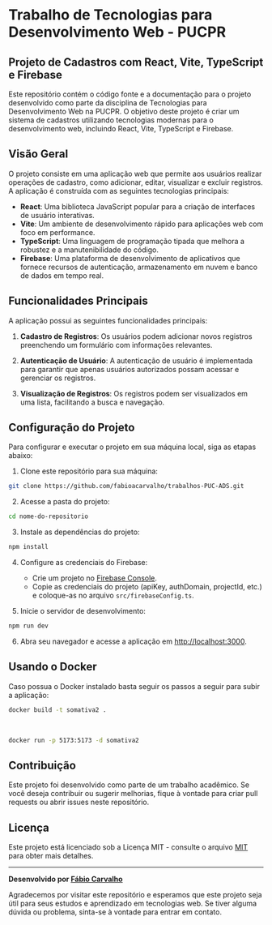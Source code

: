 # Trabalho de Tecnologias para Desenvolvimento Web - PUCPR

## Projeto de Cadastros com React, Vite, TypeScript e Firebase

Este repositório contém o código fonte e a documentação para o projeto desenvolvido como parte da disciplina de Tecnologias para Desenvolvimento Web na PUCPR. O objetivo deste projeto é criar um sistema de cadastros utilizando tecnologias modernas para o desenvolvimento web, incluindo React, Vite, TypeScript e Firebase.

## Visão Geral

O projeto consiste em uma aplicação web que permite aos usuários realizar operações de cadastro, como adicionar, editar, visualizar e excluir registros. A aplicação é construída com as seguintes tecnologias principais:

- **React**: Uma biblioteca JavaScript popular para a criação de interfaces de usuário interativas.
- **Vite**: Um ambiente de desenvolvimento rápido para aplicações web com foco em performance.
- **TypeScript**: Uma linguagem de programação tipada que melhora a robustez e a manutenibilidade do código.
- **Firebase**: Uma plataforma de desenvolvimento de aplicativos que fornece recursos de autenticação, armazenamento em nuvem e banco de dados em tempo real.

## Funcionalidades Principais

A aplicação possui as seguintes funcionalidades principais:

1. **Cadastro de Registros**: Os usuários podem adicionar novos registros preenchendo um formulário com informações relevantes.

2. **Autenticação de Usuário**: A autenticação de usuário é implementada para garantir que apenas usuários autorizados possam acessar e gerenciar os registros.

3. **Visualização de Registros**: Os registros podem ser visualizados em uma lista, facilitando a busca e navegação.


## Configuração do Projeto

Para configurar e executar o projeto em sua máquina local, siga as etapas abaixo:

1. Clone este repositório para sua máquina:

```bash
git clone https://github.com/fabioacarvalho/trabalhos-PUC-ADS.git
```

2. Acesse a pasta do projeto:

```bash
cd nome-do-repositorio
```

3. Instale as dependências do projeto:

```bash
npm install
```

4. Configure as credenciais do Firebase:
   
   - Crie um projeto no [Firebase Console](https://console.firebase.google.com/).
   - Copie as credenciais do projeto (apiKey, authDomain, projectId, etc.) e coloque-as no arquivo `src/firebaseConfig.ts`.
   
5. Inicie o servidor de desenvolvimento:

```bash
npm run dev
```

6. Abra seu navegador e acesse a aplicação em [http://localhost:3000](http://localhost:3000).

## Usando o Docker

Caso possua o Docker instalado basta seguir os passos a seguir para subir a aplicação:

```bash
docker build -t somativa2 .
```
<br>

```bash
docker run -p 5173:5173 -d somativa2
```

## Contribuição

Este projeto foi desenvolvido como parte de um trabalho acadêmico. Se você deseja contribuir ou sugerir melhorias, fique à vontade para criar pull requests ou abrir issues neste repositório.

## Licença

Este projeto está licenciado sob a Licença MIT - consulte o arquivo [MIT](LICENSE) para obter mais detalhes.

---

**Desenvolvido por [Fábio Carvalho](https://github.com/fabioacarvalho)**

Agradecemos por visitar este repositório e esperamos que este projeto seja útil para seus estudos e aprendizado em tecnologias web. Se tiver alguma dúvida ou problema, sinta-se à vontade para entrar em contato.
